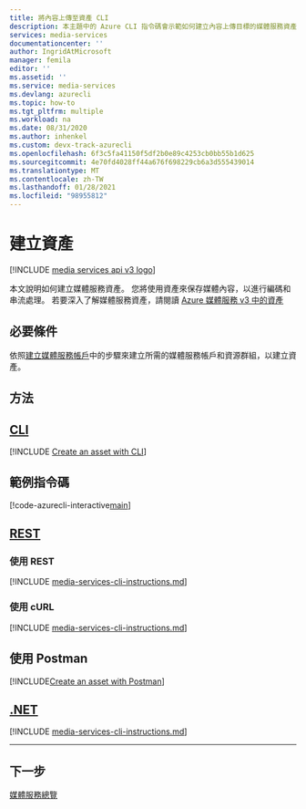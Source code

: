 ```yaml
---
title: 將內容上傳至資產 CLI
description: 本主題中的 Azure CLI 指令碼會示範如何建立內容上傳目標的媒體服務資產。
services: media-services
documentationcenter: ''
author: IngridAtMicrosoft
manager: femila
editor: ''
ms.assetid: ''
ms.service: media-services
ms.devlang: azurecli
ms.topic: how-to
ms.tgt_pltfrm: multiple
ms.workload: na
ms.date: 08/31/2020
ms.author: inhenkel
ms.custom: devx-track-azurecli
ms.openlocfilehash: 6f3c5fa41150f5df2b0e89c4253cb0bb55b1d625
ms.sourcegitcommit: 4e70fd4028ff44a676f698229cb6a3d555439014
ms.translationtype: MT
ms.contentlocale: zh-TW
ms.lasthandoff: 01/28/2021
ms.locfileid: "98955812"
---
```

# <a name="create-an-asset"></a>建立資產

[!INCLUDE [media services api v3 logo](./includes/v3-hr.md)]

本文說明如何建立媒體服務資產。  您將使用資產來保存媒體內容，以進行編碼和串流處理。  若要深入了解媒體服務資產，請閱讀 [Azure 媒體服務 v3 中的資產](assets-concept.md)

## <a name="prerequisites"></a>必要條件

依照[建立媒體服務帳戶](./create-account-howto.md)中的步驟來建立所需的媒體服務帳戶和資源群組，以建立資產。

## <a name="methods"></a>方法

## <a name="cli"></a>[CLI](#tab/cli/)

[!INCLUDE [Create an asset with CLI](./includes/task-create-asset-cli.md)]

## <a name="example-script"></a>範例指令碼

[!code-azurecli-interactive[main](../../../cli_scripts/media-services/create-asset/Create-Asset.sh "Create an asset")]

## <a name="rest"></a>[REST](#tab/rest/)

### <a name="using-rest"></a>使用 REST

[!INCLUDE [media-services-cli-instructions.md](./includes/task-create-asset-rest.md)]

### <a name="using-curl"></a>使用 cURL

[!INCLUDE [media-services-cli-instructions.md](./includes/task-create-asset-curl.md)]

## <a name="using-postman"></a>使用 Postman

[!INCLUDE[Create an asset with Postman](./includes/task-create-asset-postman.md)]

## <a name="net"></a>[.NET](#tab/net/)

[!INCLUDE [media-services-cli-instructions.md](./includes/task-create-asset-dotnet.md)]

---

## <a name="next-steps"></a>下一步

[媒體服務總覽](media-services-overview.md)
